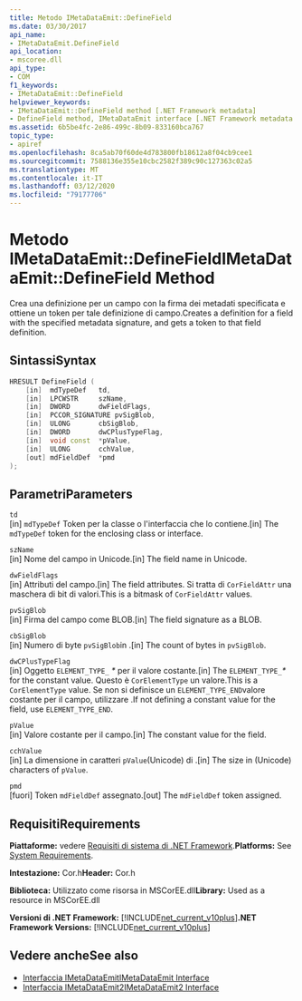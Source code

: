 ```yaml
---
title: Metodo IMetaDataEmit::DefineField
ms.date: 03/30/2017
api_name:
- IMetaDataEmit.DefineField
api_location:
- mscoree.dll
api_type:
- COM
f1_keywords:
- IMetaDataEmit::DefineField
helpviewer_keywords:
- IMetaDataEmit::DefineField method [.NET Framework metadata]
- DefineField method, IMetaDataEmit interface [.NET Framework metadata
ms.assetid: 6b5be4fc-2e86-499c-8b09-833160bca767
topic_type:
- apiref
ms.openlocfilehash: 8ca5ab70f60de4d783800fb18612a8f04cb9cee1
ms.sourcegitcommit: 7588136e355e10cbc2582f389c90c127363c02a5
ms.translationtype: MT
ms.contentlocale: it-IT
ms.lasthandoff: 03/12/2020
ms.locfileid: "79177706"
---
```

# <a name="imetadataemitdefinefield-method"></a><span data-ttu-id="6cb38-102">Metodo IMetaDataEmit::DefineField</span><span class="sxs-lookup"><span data-stu-id="6cb38-102">IMetaDataEmit::DefineField Method</span></span>
<span data-ttu-id="6cb38-103">Crea una definizione per un campo con la firma dei metadati specificata e ottiene un token per tale definizione di campo.</span><span class="sxs-lookup"><span data-stu-id="6cb38-103">Creates a definition for a field with the specified metadata signature, and gets a token to that field definition.</span></span>  
  
## <a name="syntax"></a><span data-ttu-id="6cb38-104">Sintassi</span><span class="sxs-lookup"><span data-stu-id="6cb38-104">Syntax</span></span>  
  
```cpp  
HRESULT DefineField (
    [in]  mdTypeDef   td,
    [in]  LPCWSTR     szName,
    [in]  DWORD       dwFieldFlags,
    [in]  PCCOR_SIGNATURE pvSigBlob,
    [in]  ULONG       cbSigBlob,
    [in]  DWORD       dwCPlusTypeFlag,
    [in]  void const  *pValue,
    [in]  ULONG       cchValue,
    [out] mdFieldDef  *pmd
);  
```  
  
## <a name="parameters"></a><span data-ttu-id="6cb38-105">Parametri</span><span class="sxs-lookup"><span data-stu-id="6cb38-105">Parameters</span></span>  
 `td`  
 <span data-ttu-id="6cb38-106">[in] `mdTypeDef` Token per la classe o l'interfaccia che lo contiene.</span><span class="sxs-lookup"><span data-stu-id="6cb38-106">[in] The `mdTypeDef` token for the enclosing class or interface.</span></span>  
  
 `szName`  
 <span data-ttu-id="6cb38-107">[in] Nome del campo in Unicode.</span><span class="sxs-lookup"><span data-stu-id="6cb38-107">[in] The field name in Unicode.</span></span>  
  
 `dwFieldFlags`  
 <span data-ttu-id="6cb38-108">[in] Attributi del campo.</span><span class="sxs-lookup"><span data-stu-id="6cb38-108">[in] The field attributes.</span></span> <span data-ttu-id="6cb38-109">Si tratta di `CorFieldAttr` una maschera di bit di valori.</span><span class="sxs-lookup"><span data-stu-id="6cb38-109">This is a bitmask of `CorFieldAttr` values.</span></span>  
  
 `pvSigBlob`  
 <span data-ttu-id="6cb38-110">[in] Firma del campo come BLOB.</span><span class="sxs-lookup"><span data-stu-id="6cb38-110">[in] The field signature as a BLOB.</span></span>  
  
 `cbSigBlob`  
 <span data-ttu-id="6cb38-111">[in] Numero di byte `pvSigBlob`in .</span><span class="sxs-lookup"><span data-stu-id="6cb38-111">[in] The count of bytes in `pvSigBlob`.</span></span>  
  
 `dwCPlusTypeFlag`  
 <span data-ttu-id="6cb38-112">[in] Oggetto `ELEMENT_TYPE_` *\** per il valore costante.</span><span class="sxs-lookup"><span data-stu-id="6cb38-112">[in] The `ELEMENT_TYPE_`*\** for the constant value.</span></span> <span data-ttu-id="6cb38-113">Questo è `CorElementType` un valore.</span><span class="sxs-lookup"><span data-stu-id="6cb38-113">This is a `CorElementType` value.</span></span> <span data-ttu-id="6cb38-114">Se non si definisce un `ELEMENT_TYPE_END`valore costante per il campo, utilizzare .</span><span class="sxs-lookup"><span data-stu-id="6cb38-114">If not defining a constant value for the field, use `ELEMENT_TYPE_END`.</span></span>  
  
 `pValue`  
 <span data-ttu-id="6cb38-115">[in] Valore costante per il campo.</span><span class="sxs-lookup"><span data-stu-id="6cb38-115">[in] The constant value for the field.</span></span>  
  
 `cchValue`  
 <span data-ttu-id="6cb38-116">[in] La dimensione in caratteri `pValue`(Unicode) di .</span><span class="sxs-lookup"><span data-stu-id="6cb38-116">[in] The size in (Unicode) characters of `pValue`.</span></span>  
  
 `pmd`  
 <span data-ttu-id="6cb38-117">[fuori] Token `mdFieldDef` assegnato.</span><span class="sxs-lookup"><span data-stu-id="6cb38-117">[out] The `mdFieldDef` token assigned.</span></span>  
  
## <a name="requirements"></a><span data-ttu-id="6cb38-118">Requisiti</span><span class="sxs-lookup"><span data-stu-id="6cb38-118">Requirements</span></span>  
 <span data-ttu-id="6cb38-119">**Piattaforme:** vedere [Requisiti di sistema di .NET Framework](../../../../docs/framework/get-started/system-requirements.md).</span><span class="sxs-lookup"><span data-stu-id="6cb38-119">**Platforms:** See [System Requirements](../../../../docs/framework/get-started/system-requirements.md).</span></span>  
  
 <span data-ttu-id="6cb38-120">**Intestazione:** Cor.h</span><span class="sxs-lookup"><span data-stu-id="6cb38-120">**Header:** Cor.h</span></span>  
  
 <span data-ttu-id="6cb38-121">**Biblioteca:** Utilizzato come risorsa in MSCorEE.dll</span><span class="sxs-lookup"><span data-stu-id="6cb38-121">**Library:** Used as a resource in MSCorEE.dll</span></span>  
  
 <span data-ttu-id="6cb38-122">**Versioni di .NET Framework:** [!INCLUDE[net_current_v10plus](../../../../includes/net-current-v10plus-md.md)]</span><span class="sxs-lookup"><span data-stu-id="6cb38-122">**.NET Framework Versions:** [!INCLUDE[net_current_v10plus](../../../../includes/net-current-v10plus-md.md)]</span></span>  
  
## <a name="see-also"></a><span data-ttu-id="6cb38-123">Vedere anche</span><span class="sxs-lookup"><span data-stu-id="6cb38-123">See also</span></span>

- [<span data-ttu-id="6cb38-124">Interfaccia IMetaDataEmit</span><span class="sxs-lookup"><span data-stu-id="6cb38-124">IMetaDataEmit Interface</span></span>](../../../../docs/framework/unmanaged-api/metadata/imetadataemit-interface.md)
- [<span data-ttu-id="6cb38-125">Interfaccia IMetaDataEmit2</span><span class="sxs-lookup"><span data-stu-id="6cb38-125">IMetaDataEmit2 Interface</span></span>](../../../../docs/framework/unmanaged-api/metadata/imetadataemit2-interface.md)

